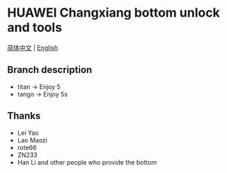 # HUAWEI Changxiang bottom unlock and tools
[简体中文](https://github.com/ReallySnow/Unlock_Huawei_Mtk/blob/ReadMe/README.md) | [English](https://github.com/ReallySnow/Unlock_Huawei_Mtk/blob/ReadMe/README_EN.md)

## Branch description
* titan -> Enjoy 5
* tango -> Enjoy 5s

## Thanks
* Lei Yao
* Lao Maozi
* rote66
* ZN233
* Han Li and other people who provide the bottom
